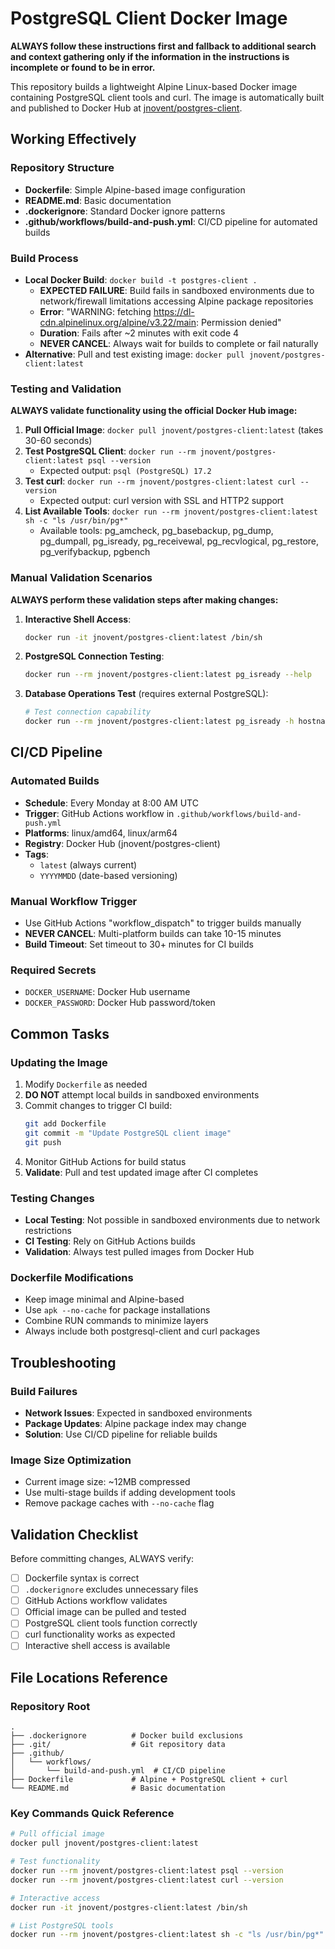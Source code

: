 # PostgreSQL Client Docker Image

**ALWAYS follow these instructions first and fallback to additional search and context gathering only if the information in the instructions is incomplete or found to be in error.**

This repository builds a lightweight Alpine Linux-based Docker image containing PostgreSQL client tools and curl. The image is automatically built and published to Docker Hub at [jnovent/postgres-client](https://hub.docker.com/r/jnovent/postgres-client).

## Working Effectively

### Repository Structure
- **Dockerfile**: Simple Alpine-based image configuration
- **README.md**: Basic documentation
- **.dockerignore**: Standard Docker ignore patterns
- **.github/workflows/build-and-push.yml**: CI/CD pipeline for automated builds

### Build Process
- **Local Docker Build**: `docker build -t postgres-client .`
  - **EXPECTED FAILURE**: Build fails in sandboxed environments due to network/firewall limitations accessing Alpine package repositories
  - **Error**: "WARNING: fetching https://dl-cdn.alpinelinux.org/alpine/v3.22/main: Permission denied"
  - **Duration**: Fails after ~2 minutes with exit code 4
  - **NEVER CANCEL**: Always wait for builds to complete or fail naturally
- **Alternative**: Pull and test existing image: `docker pull jnovent/postgres-client:latest`

### Testing and Validation
**ALWAYS validate functionality using the official Docker Hub image:**

1. **Pull Official Image**: `docker pull jnovent/postgres-client:latest` (takes 30-60 seconds)
2. **Test PostgreSQL Client**: `docker run --rm jnovent/postgres-client:latest psql --version`
   - Expected output: `psql (PostgreSQL) 17.2`
3. **Test curl**: `docker run --rm jnovent/postgres-client:latest curl --version`
   - Expected output: curl version with SSL and HTTP2 support
4. **List Available Tools**: `docker run --rm jnovent/postgres-client:latest sh -c "ls /usr/bin/pg*"`
   - Available tools: pg_amcheck, pg_basebackup, pg_dump, pg_dumpall, pg_isready, pg_receivewal, pg_recvlogical, pg_restore, pg_verifybackup, pgbench

### Manual Validation Scenarios
**ALWAYS perform these validation steps after making changes:**

1. **Interactive Shell Access**:
   ```bash
   docker run -it jnovent/postgres-client:latest /bin/sh
   ```

2. **PostgreSQL Connection Testing**:
   ```bash
   docker run --rm jnovent/postgres-client:latest pg_isready --help
   ```

3. **Database Operations Test** (requires external PostgreSQL):
   ```bash
   # Test connection capability
   docker run --rm jnovent/postgres-client:latest pg_isready -h hostname -p 5432 -U username -d database
   ```

## CI/CD Pipeline

### Automated Builds
- **Schedule**: Every Monday at 8:00 AM UTC
- **Trigger**: GitHub Actions workflow in `.github/workflows/build-and-push.yml`
- **Platforms**: linux/amd64, linux/arm64
- **Registry**: Docker Hub (jnovent/postgres-client)
- **Tags**: 
  - `latest` (always current)
  - `YYYYMMDD` (date-based versioning)

### Manual Workflow Trigger
- Use GitHub Actions "workflow_dispatch" to trigger builds manually
- **NEVER CANCEL**: Multi-platform builds can take 10-15 minutes
- **Build Timeout**: Set timeout to 30+ minutes for CI builds

### Required Secrets
- `DOCKER_USERNAME`: Docker Hub username
- `DOCKER_PASSWORD`: Docker Hub password/token

## Common Tasks

### Updating the Image
1. Modify `Dockerfile` as needed
2. **DO NOT** attempt local builds in sandboxed environments
3. Commit changes to trigger CI build:
   ```bash
   git add Dockerfile
   git commit -m "Update PostgreSQL client image"
   git push
   ```
4. Monitor GitHub Actions for build status
5. **Validate**: Pull and test updated image after CI completes

### Testing Changes
- **Local Testing**: Not possible in sandboxed environments due to network restrictions
- **CI Testing**: Rely on GitHub Actions builds
- **Validation**: Always test pulled images from Docker Hub

### Dockerfile Modifications
- Keep image minimal and Alpine-based
- Use `apk --no-cache` for package installations
- Combine RUN commands to minimize layers
- Always include both postgresql-client and curl packages

## Troubleshooting

### Build Failures
- **Network Issues**: Expected in sandboxed environments
- **Package Updates**: Alpine package index may change
- **Solution**: Use CI/CD pipeline for reliable builds

### Image Size Optimization
- Current image size: ~12MB compressed
- Use multi-stage builds if adding development tools
- Remove package caches with `--no-cache` flag

## Validation Checklist
Before committing changes, ALWAYS verify:
- [ ] Dockerfile syntax is correct
- [ ] `.dockerignore` excludes unnecessary files  
- [ ] GitHub Actions workflow validates
- [ ] Official image can be pulled and tested
- [ ] PostgreSQL client tools function correctly
- [ ] curl functionality works as expected
- [ ] Interactive shell access is available

## File Locations Reference

### Repository Root
```
.
├── .dockerignore          # Docker build exclusions
├── .git/                  # Git repository data
├── .github/
│   └── workflows/
│       └── build-and-push.yml  # CI/CD pipeline
├── Dockerfile             # Alpine + PostgreSQL client + curl
└── README.md              # Basic documentation
```

### Key Commands Quick Reference
```bash
# Pull official image
docker pull jnovent/postgres-client:latest

# Test functionality
docker run --rm jnovent/postgres-client:latest psql --version
docker run --rm jnovent/postgres-client:latest curl --version

# Interactive access
docker run -it jnovent/postgres-client:latest /bin/sh

# List PostgreSQL tools
docker run --rm jnovent/postgres-client:latest sh -c "ls /usr/bin/pg*"
```
